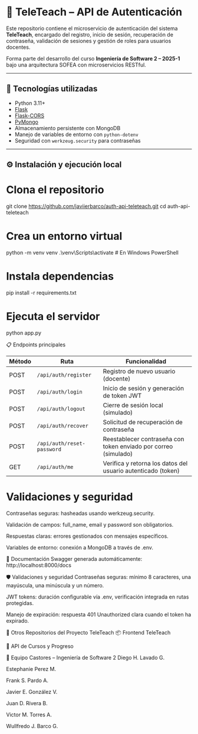 # 🔐 TeleTeach – API de Autenticación

Este repositorio contiene el microservicio de autenticación del sistema **TeleTeach**, encargado del registro, inicio de sesión, recuperación de contraseña, validación de sesiones y gestión de roles para usuarios docentes.

Forma parte del desarrollo del curso **Ingeniería de Software 2 – 2025-1** bajo una arquitectura SOFEA con microservicios RESTful.

---

## 🚀 Tecnologías utilizadas

- Python 3.11+
- [Flask](https://flask.palletsprojects.com/)
- [Flask-CORS](https://flask-cors.readthedocs.io/)
- [PyMongo](https://pymongo.readthedocs.io/)
- Almacenamiento persistente con MongoDB
- Manejo de variables de entorno con `python-dotenv`
- Seguridad con `werkzeug.security` para contraseñas

---

## ⚙️ Instalación y ejecución local

# Clona el repositorio
git clone https://github.com/javiierbarco/auth-api-teleteach.git
cd auth-api-teleteach

# Crea un entorno virtual
python -m venv venv
.\venv\Scripts\activate  # En Windows PowerShell

# Instala dependencias
pip install -r requirements.txt

# Ejecuta el servidor
python app.py

📋 Endpoints principales 

| Método | Ruta                       | Funcionalidad                                                   |
| ------ | -------------------------- | --------------------------------------------------------------- |
| POST   | `/api/auth/register`       | Registro de nuevo usuario (docente)                             |
| POST   | `/api/auth/login`          | Inicio de sesión y generación de token JWT                      |
| POST   | `/api/auth/logout`         | Cierre de sesión local (simulado)                               |
| POST   | `/api/auth/recover`        | Solicitud de recuperación de contraseña                         |
| POST   | `/api/auth/reset-password` | Reestablecer contraseña con token enviado por correo (simulado) |
| GET    | `/api/auth/me`             | Verifica y retorna los datos del usuario autenticado (token)    |


# Validaciones y seguridad

Contraseñas seguras: hasheadas usando werkzeug.security.

Validación de campos: full_name, email y password son obligatorios.

Respuestas claras: errores gestionados con mensajes específicos.

Variables de entorno: conexión a MongoDB a través de .env.

📄 Documentación Swagger generada automáticamente: http://localhost:8000/docs

🛡️ Validaciones y seguridad
Contraseñas seguras: mínimo 8 caracteres, una mayúscula, una minúscula y un número.

JWT tokens: duración configurable vía .env, verificación integrada en rutas protegidas.

Manejo de expiración: respuesta 401 Unauthorized clara cuando el token ha expirado.

🔗 Otros Repositorios del Proyecto TeleTeach
📦 Frontend TeleTeach

📘 API de Cursos y Progreso

👥 Equipo Castores – Ingeniería de Software 2
Diego H. Lavado G.

Estephanie Perez M.

Frank S. Pardo A.

Javier E. González V.

Juan D. Rivera B.

Victor M. Torres A.

Wullfredo J. Barco G.
